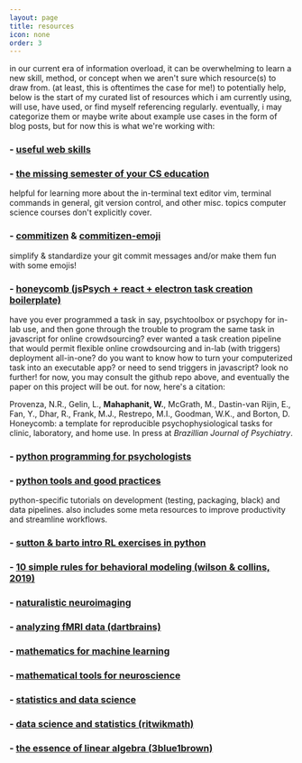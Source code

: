 ```yaml
---
layout: page
title: resources
icon: none
order: 3
---
```


in our current era of information overload, it can be overwhelming to learn a new skill, method, or concept when we aren't sure which resource(s) to draw from. (at least, this is oftentimes the case for me!) to potentially help, below is the start of my curated list of resources which i am currently using, will use, have used, or find myself referencing regularly. eventually, i may categorize them or maybe write about example use cases in the form of blog posts, but for now this is what we're working with:

### - [useful web skills](https://andreasbm.github.io/web-skills/)

### - [the missing semester of your CS education](https://missing.csail.mit.edu/)

helpful for learning more about the in-terminal text editor vim, terminal commands in general, git version control, and other misc. topics computer science courses don't explicitly cover.

### - [commitizen](http://commitizen.github.io/cz-cli/) & [commitizen-emoji](https://github.com/ngryman/cz-emoji)

simplify & standardize your git commit messages and/or make them fun with some emojis!

### - [honeycomb (jsPsych + react + electron task creation boilerplate)](https://brown-ccv.github.io/honeycomb-docs/)

have you ever programmed a task in say, psychtoolbox or psychopy for in-lab use, and then gone through the trouble to program the same task in javascript for online crowdsourcing? ever wanted a task creation pipeline that would permit flexible online crowdsourcing and in-lab (with triggers) deployment all-in-one? do you want to know how to turn your computerized task into an executable app? or need to send triggers in javascript? look no further! for now, you may consult the github repo above, and eventually the paper on this project will be out. for now, here's a citation:

Provenza, N.R., Gelin, L., **Mahaphanit, W.**, McGrath, M., Dastin-van Rijin, E., Fan, Y., Dhar, R., Frank, M.J., Restrepo, M.I., Goodman, W.K., and Borton, D. Honeycomb: a template for reproducible psychophysiological tasks for clinic, laboratory, and home use. In press at _Brazillian Journal of Psychiatry_.

### - [python programming for psychologists](https://github.com/ContextLab/cs-for-psych)

### - [python tools and good practices](https://calmcode.io)

python-specific tutorials on development (testing, packaging, black) and data pipelines. also includes some meta resources to improve productivity and streamline workflows.

### - [sutton & barto intro RL exercises in python](https://github.com/ShangtongZhang/reinforcement-learning-an-introduction)

### - [10 simple rules for behavioral modeling (wilson & collins, 2019)](https://elifesciences.org/articles/49547)

### - [naturalistic neuroimaging](http://naturalistic-data.org)

### - [analyzing fMRI data (dartbrains)](https://dartbrains.org)

### - [mathematics for machine learning](https://mml-book.github.io/)

### - [mathematical tools for neuroscience](https://github.com/ebatty/MathToolsforNeuroscience)

### - [statistics and data science](http://theoryandpractice.org/stats-ds-book/intro.html)

### - [data science and statistics (ritwikmath)](https://www.youtube.com/channel/UCUcpVoi5KkJmnE3bvEhHR0Q)

### - [the essence of linear algebra (3blue1brown)](https://www.youtube.com/playlist?list=PLZHQObOWTQDPD3MizzM2xVFitgF8hE_ab)
